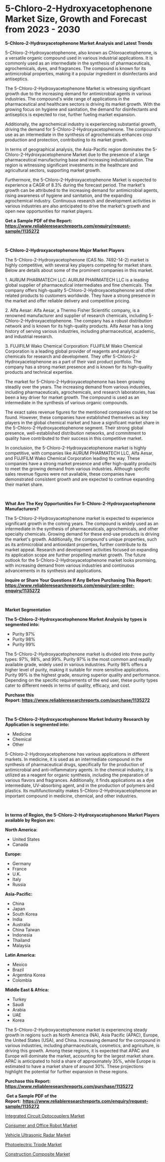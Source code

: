 <p><h1>5-Chloro-2-Hydroxyacetophenone Market Size, Growth and Forecast from 2023 - 2030</h1></p><p><strong>5-Chloro-2-Hydroxyacetophenone Market Analysis and Latest Trends</strong></p>
<p><p>5-Chloro-2-Hydroxyacetophenone, also known as Chloroacetophenone, is a versatile organic compound used in various industrial applications. It is commonly used as an intermediate in the synthesis of pharmaceuticals, agrochemicals, dyes, and fragrances. The compound is known for its antimicrobial properties, making it a popular ingredient in disinfectants and antiseptics.</p><p>The 5-Chloro-2-Hydroxyacetophenone Market is witnessing significant growth due to the increasing demand for antimicrobial agents in various industries. The compound's wide range of applications in the pharmaceutical and healthcare sectors is driving its market growth. With the growing focus on hygiene and sanitation, the demand for disinfectants and antiseptics is expected to rise, further fueling market expansion.</p><p>Additionally, the agrochemical industry is experiencing substantial growth, driving the demand for 5-Chloro-2-Hydroxyacetophenone. The compound's use as an intermediate in the synthesis of agrochemicals enhances crop production and protection, contributing to its market growth.</p><p>In terms of geographical analysis, the Asia-Pacific region dominates the 5-Chloro-2-Hydroxyacetophenone Market due to the presence of a large pharmaceutical manufacturing base and increasing industrialization. The region is witnessing significant investments in the healthcare and agricultural sectors, supporting market growth.</p><p>Furthermore, the 5-Chloro-2-Hydroxyacetophenone Market is expected to experience a CAGR of 8.3% during the forecast period. The market's growth can be attributed to the increasing demand for antimicrobial agents, rising awareness of hygiene and sanitation, and the expanding agrochemical industry. Continuous research and development activities in various industries are also anticipated to drive the market's growth and open new opportunities for market players.</p></p>
<p><strong>Get a Sample PDF of the Report:&nbsp; <a href="https://www.reliableresearchreports.com/enquiry/request-sample/1135272">https://www.reliableresearchreports.com/enquiry/request-sample/1135272</a></strong></p>
<p>&nbsp;</p>
<p><strong>5-Chloro-2-Hydroxyacetophenone Major Market Players</strong></p>
<p><p>The 5-Chloro-2-Hydroxyacetophenone (CAS No. 7492-14-2) market is highly competitive, with several key players competing for market share. Below are details about some of the prominent companies in this market.</p><p>1. AURUM PHARMATECH LLC: AURUM PHARMATECH LLC is a leading global supplier of pharmaceutical intermediates and fine chemicals. The company offers high-quality 5-Chloro-2-Hydroxyacetophenone and other related products to customers worldwide. They have a strong presence in the market and offer reliable delivery and competitive pricing.</p><p>2. Alfa Aesar: Alfa Aesar, a Thermo Fisher Scientific company, is a renowned manufacturer and supplier of research chemicals, including 5-Chloro-2-Hydroxyacetophenone. The company has a robust distribution network and is known for its high-quality products. Alfa Aesar has a long history of serving various industries, including pharmaceutical, academic, and industrial research.</p><p>3. FUJIFILM Wako Chemical Corporation: FUJIFILM Wako Chemical Corporation is a leading global provider of reagents and analytical chemicals for research and development. They offer 5-Chloro-2-Hydroxyacetophenone as a part of their vast product portfolio. The company has a strong market presence and is known for its high-quality products and technical expertise.</p><p>The market for 5-Chloro-2-Hydroxyacetophenone has been growing steadily over the years. The increasing demand from various industries, including pharmaceuticals, agrochemicals, and research laboratories, has been a key driver for market growth. The compound is used as an intermediate in the synthesis of various organic compounds.</p><p>The exact sales revenue figures for the mentioned companies could not be found. However, these companies have established themselves as key players in the global chemical market and have a significant market share in the 5-Chloro-2-Hydroxyacetophenone segment. Their strong global presence, well-established distribution networks, and commitment to quality have contributed to their success in this competitive market.</p><p>In conclusion, the 5-Chloro-2-Hydroxyacetophenone market is highly competitive, with companies like AURUM PHARMATECH LLC, Alfa Aesar, and FUJIFILM Wako Chemical Corporation leading the way. These companies have a strong market presence and offer high-quality products to meet the growing demand from various industries. Although specific sales revenue figures were not available, these companies have demonstrated consistent growth and are expected to continue expanding their market share.</p></p>
<p>&nbsp;</p>
<p><strong>What Are The Key Opportunities For 5-Chloro-2-Hydroxyacetophenone Manufacturers?</strong></p>
<p><p>The 5-Chloro-2-Hydroxyacetophenone market is expected to experience significant growth in the coming years. The compound is widely used as an intermediate in the synthesis of pharmaceuticals, agrochemicals, and other specialty chemicals. Growing demand for these end-use products is driving the market's growth. Additionally, the compound's unique properties, such as its antimicrobial and antioxidant properties, further contribute to its market appeal. Research and development activities focused on expanding its application scope are further propelling market growth. The future outlook for the 5-Chloro-2-Hydroxyacetophenone market looks promising, with increasing demand from various industries and continuous advancements in its synthesis and applications.</p></p>
<p><strong>Inquire or Share Your Questions If Any Before Purchasing This Report: <a href="https://www.reliableresearchreports.com/enquiry/pre-order-enquiry/1135272">https://www.reliableresearchreports.com/enquiry/pre-order-enquiry/1135272</a></strong></p>
<p>&nbsp;</p>
<p><strong>Market Segmentation</strong></p>
<p><strong>The 5-Chloro-2-Hydroxyacetophenone Market Analysis by types is segmented into:</strong></p>
<p><ul><li>Purity 97%</li><li>Purity 98%</li><li>Purity 99%</li></ul></p>
<p><p>The 5-Chloro-2-Hydroxyacetophenone market is divided into three purity types: 97%, 98%, and 99%. Purity 97% is the most common and readily available grade, widely used in various industries. Purity 98% offers a higher level of purity, making it suitable for more sensitive applications. Purity 99% is the highest grade, ensuring superior quality and performance. Depending on the specific requirements of the end user, these purity types cater to different needs in terms of quality, efficacy, and cost.</p></p>
<p><strong>Purchase this Report:&nbsp;<a href="https://www.reliableresearchreports.com/purchase/1135272">https://www.reliableresearchreports.com/purchase/1135272</a></strong></p>
<p>&nbsp;</p>
<p><strong>The 5-Chloro-2-Hydroxyacetophenone Market Industry Research by Application is segmented into:</strong></p>
<p><ul><li>Medicine</li><li>Chemical</li><li>Other</li></ul></p>
<p><p>5-Chloro-2-Hydroxyacetophenone has various applications in different markets. In medicine, it is used as an intermediate compound in the synthesis of pharmaceutical drugs, specifically for the production of antimicrobial and anti-inflammatory agents. In the chemical industry, it is utilized as a reagent for organic synthesis, including the preparation of various flavors and fragrances. Additionally, it finds applications as a dye intermediate, UV-absorbing agent, and in the production of polymers and plastics. Its multifunctionality makes 5-Chloro-2-Hydroxyacetophenone an important compound in medicine, chemical, and other industries.</p></p>
<p>&nbsp;</p>
<p><strong>In terms of Region, the 5-Chloro-2-Hydroxyacetophenone Market Players available by Region are:</strong></p>
<p>
    <p> <strong> North America: </strong>
        <ul>
            <li>United States</li>
            <li>Canada</li>
        </ul>
        </p> 
    <p> <strong> Europe: </strong>
        <ul>
            <li>Germany</li>
            <li>France</li>
            <li>U.K.</li>
            <li>Italy</li>
            <li>Russia</li>
        </ul>
        </p> 
    <p> <strong> Asia-Pacific: </strong>
        <ul>
            <li>China</li>
            <li>Japan</li>
            <li>South Korea</li>
            <li>India</li>
            <li>Australia</li>
            <li>China Taiwan</li>
            <li>Indonesia</li>
            <li>Thailand</li>
            <li>Malaysia</li>
        </ul>
        </p> 
    <p> <strong> Latin America: </strong>
        <ul>
            <li>Mexico</li>
            <li>Brazil</li>
            <li>Argentina Korea</li>
            <li>Colombia</li>
        </ul>
        </p> 
    <p> <strong> Middle East & Africa: </strong>
        <ul>
            <li>Turkey</li>
            <li>Saudi</li>
            <li>Arabia</li>
            <li>UAE</li>
            <li>Korea</li>
        </ul>
    </p>
    </p>
<p><p>The 5-Chloro-2-Hydroxyacetophenone market is experiencing steady growth in regions such as North America (NA), Asia Pacific (APAC), Europe, the United States (USA), and China. Increasing demand for the compound in various industries, including pharmaceuticals, cosmetics, and agriculture, is driving this growth. Among these regions, it is expected that APAC and Europe will dominate the market, accounting for the largest market share. APAC is anticipated to hold a share of approximately 35%, while Europe is estimated to have a market share of around 30%. These projections highlight the potential for further expansion in these regions.</p></p>
<p><strong>Purchase this Report: <a href="https://www.reliableresearchreports.com/purchase/1135272">https://www.reliableresearchreports.com/purchase/1135272</a></strong></p>
<p>&nbsp;<strong>Get a Sample PDF of the Report:&nbsp;&nbsp;<a href="https://www.reliableresearchreports.com/enquiry/request-sample/1135272">https://www.reliableresearchreports.com/enquiry/request-sample/1135272</a></strong></p>
<p><strong></strong></p>
<p><p><a href="https://www.linkedin.com/pulse/integrated-circuit-optocouplers-market-research-report/">Integrated Circuit Optocouplers Market</a></p><p><a href="https://medium.com/@theomorar2000/consumer-and-office-robot-market-share-evolution-and-market-growth-trends-2023-2030-bff42fc84bff">Consumer and Office Robot Market</a></p><p><a href="https://github.com/Chiragrp25/Market-Research-Report-List-1/blob/main/vehicle-ultrasonic-radar-market.md">Vehicle Ultrasonic Radar Market</a></p><p><a href="https://www.linkedin.com/pulse/photoelectric-triode-market-challenges-opportunities-2f/">Photoelectric Triode Market</a></p><p><a href="https://medium.com/@tonikuhic/construction-composite-market-trends-forecast-and-competitive-analysis-to-2030-a3eee8ab3565">Construction Composite Market</a></p></p>